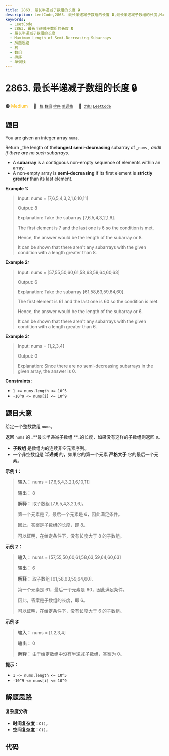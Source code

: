 ```yaml
---
title: 2863. 最长半递减子数组的长度 🔒
description: LeetCode,2863. 最长半递减子数组的长度 🔒,最长半递减子数组的长度,Maximum Length of Semi-Decreasing Subarrays,解题思路,栈,数组,排序,单调栈
keywords:
  - LeetCode
  - 2863. 最长半递减子数组的长度 🔒
  - 最长半递减子数组的长度
  - Maximum Length of Semi-Decreasing Subarrays
  - 解题思路
  - 栈
  - 数组
  - 排序
  - 单调栈
---
```


# 2863. 最长半递减子数组的长度 🔒

🟠 <font color=#ffb800>Medium</font>&emsp; 🔖&ensp; [`栈`](/tag/stack.md) [`数组`](/tag/array.md) [`排序`](/tag/sorting.md) [`单调栈`](/tag/monotonic-stack.md)&emsp; 🔗&ensp;[`力扣`](https://leetcode.cn/problems/maximum-length-of-semi-decreasing-subarrays) [`LeetCode`](https://leetcode.com/problems/maximum-length-of-semi-decreasing-subarrays)

## 题目

You are given an integer array `nums`.

Return _the length of the**longest semi-decreasing** subarray of _`nums` _,
and_`0` _if there are no such subarrays._

  * A **subarray** is a contiguous non-empty sequence of elements within an array.
  * A non-empty array is **semi-decreasing** if its first element is **strictly greater** than its last element.



**Example 1:**

> Input: nums = [7,6,5,4,3,2,1,6,10,11]
> 
> Output: 8
> 
> Explanation: Take the subarray [7,6,5,4,3,2,1,6].
> 
> The first element is 7 and the last one is 6 so the condition is met.
> 
> Hence, the answer would be the length of the subarray or 8.
> 
> It can be shown that there aren't any subarrays with the given condition with a length greater than 8.

**Example 2:**

> Input: nums = [57,55,50,60,61,58,63,59,64,60,63]
> 
> Output: 6
> 
> Explanation: Take the subarray [61,58,63,59,64,60].
> 
> The first element is 61 and the last one is 60 so the condition is met.
> 
> Hence, the answer would be the length of the subarray or 6.
> 
> It can be shown that there aren't any subarrays with the given condition with a length greater than 6.

**Example 3:**

> Input: nums = [1,2,3,4]
> 
> Output: 0
> 
> Explanation: Since there are no semi-decreasing subarrays in the given array, the answer is 0.

**Constraints:**

  * `1 <= nums.length <= 10^5`
  * `-10^9 <= nums[i] <= 10^9`


## 题目大意

给定一个整数数组 `nums`。

返回 `nums` 的 _**最长半递减子数组  **_的长度，如果没有这样的子数组则返回 `0`。

  * **子数组** 是数组内的连续非空元素序列。
  * 一个非空数组是 **半递减** 的，如果它的第一个元素 **严格大于** 它的最后一个元素。



**示例 1：**

> 
> 
> 
> 
> 
> **输入：** nums = [7,6,5,4,3,2,1,6,10,11]
> 
> **输出：** 8
> 
> **解释：** 取子数组 [7,6,5,4,3,2,1,6]。
> 
> 第一个元素是 7，最后一个元素是 6，因此满足条件。
> 
> 因此，答案是子数组的长度，即 8。
> 
> 可以证明，在给定条件下，没有长度大于 8 的子数组。
> 
> 

**示例 2：**

> 
> 
> 
> 
> 
> **输入：** nums = [57,55,50,60,61,58,63,59,64,60,63]
> 
> **输出：** 6
> 
> **解释：** 取子数组 [61,58,63,59,64,60].
> 
> 第一个元素是 61，最后一个元素是 60，因此满足条件。
> 
> 因此，答案是子数组的长度，即 6。
> 
> 可以证明，在给定条件下，没有长度大于 6 的子数组。
> 
> 

**示例 3:**

> 
> 
> 
> 
> 
> **输入：** nums = [1,2,3,4]
> 
> **输出：** 0
> 
> **解释：** 由于给定数组中没有半递减子数组，答案为 0。
> 
> 



**提示：**

  * `1 <= nums.length <= 10^5`
  * `-10^9 <= nums[i] <= 10^9`


## 解题思路

#### 复杂度分析

- **时间复杂度**：`O()`，
- **空间复杂度**：`O()`，

## 代码

```javascript

```